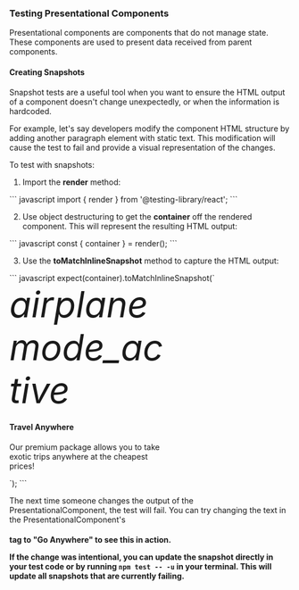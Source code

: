 <h3>Testing Presentational Components</h3>
Presentational components are components that do not manage state. These components are used to present data received from parent components.
<h4>Creating Snapshots</h4>
Snapshot tests are a useful tool when you want to ensure the HTML output of a component doesn't change unexpectedly, or when the information is hardcoded.

For example, let's say developers modify the component HTML structure by adding another paragraph element with static text. This modification will cause the test to fail and provide a visual representation of the changes.

To test with snapshots:
<ol><li>Import the <strong>render</strong> method:</li></ol>
``` javascript
import { render } from '@testing-library/react';
```
<ol start="2"><li>Use object destructuring to get the <strong>container</strong> off the rendered component. This will represent the resulting HTML output:</li></ol>
``` javascript
const { container } = render(<PresentationalComponent />);
```
<ol start="3"><li>Use the <strong>toMatchInlineSnapshot</strong> method to capture the HTML output:</li></ol>
``` javascript
expect(container).toMatchInlineSnapshot(`
  <div>
    <div
      class="card text-center m-1"
      style="width: 18rem;"
    >
      <i
        class="material-icons"
        style="font-size: 4rem;"
      >
        airplanemode_active
      </i>
      <h4>
        Travel Anywhere
      </h4>
      <p
        class="p-1"
      >
        Our premium package allows you to take exotic trips anywhere at the cheapest prices!
      </p>
    </div>
  </div>
`);
```

The next time someone changes the output of the PresentationalComponent, the test will fail. You can try changing the text in the PresentationalComponent's <strong><h4></strong> tag to "Go Anywhere" to see this in action.

If the change was intentional, you can update the snapshot directly in your test code or by running  `npm test -- -u`  in your terminal. This will update all snapshots that are currently failing.

